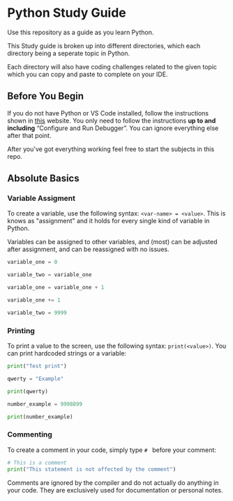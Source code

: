 # Python Study Guide

Use this repository as a guide as you learn Python.

This Study guide is broken up into different directories, which each directory being a seperate topic in Python.

Each directory will also have coding challenges related to the given topic which you can copy and paste to complete on your IDE. 

## Before You Begin

If you do not have Python or VS Code installed, follow the instructions shown in [this](https://code.visualstudio.com/docs/python/python-tutorial) website. You only need to follow the instructions **up to and including** “Configure and Run Debugger”. You can ignore everything else after that point. 

After you've got everything working feel free to start the subjects in this repo.

## Absolute Basics

### Variable Assigment

To create a variable, use the following syntax: `<var-name> = <value>`. This is knows as "assignment" and it holds for every single kind of variable in Python.

Variables can be assigned to other variables, and (most) can be adjusted after assignment, and can be reassigned with no issues.

```python
variable_one = 0

variable_two = variable_one

variable_one = variable_one + 1

variable_one += 1

variable_two = 9999
```

### Printing

To print a value to the screen, use the following syntax: `print(<value>)`. You can print hardcoded strings or a variable:

```python
print("Test print")

qwerty = "Example"

print(qwerty)

number_example = 9998899

print(number_example)
```

### Commenting

To create a comment in your code, simply type `# ` before your comment:

```python
# This is a comment
print("This statement is not affected by the comment")
```
Comments are ignored by the compiler and do not actually do anything in your code. They are exclusively used for documentation or personal notes.
